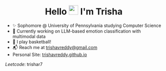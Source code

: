<h1 align="center">Hello <img src="https://raw.githubusercontent.com/MartinHeinz/MartinHeinz/master/wave.gif" width="30px"> I'm Trisha</h1>

- ✨ Sophomore @ University of Pennsylvania studying Computer Science
- 🌱 Currently working on LLM-based emotion classification with multimodal data
- 🏀 I play basketball!
- 📬 Reach me at trishavreddy@gmail.com
- Personal Site: [trishavreddy.github.io](https://trishavreddy.github.io/)

*Leetcode*: trishar7

<!---
trishavreddy/trishavreddy is a ✨ special ✨ repository because its `README.md` (this file) appears on your GitHub profile.
You can click the Preview link to take a look at your changes.
--->
